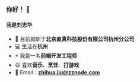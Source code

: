 ### 你好！ 👋
#### 我是刘志华

- 🏢 目前就职于**北京直真科技股份有限公司杭州分公司**
- 💻 生活在**杭州**
- ⚡ 我是一名**前端开发工程师**
- 😃 喜欢**音乐**、**烹饪**、**打游戏**
- 📧 Email：**zhihua.liu@zznode.com**




<!--
**hua545563233/hua545563233** is a ✨ _special_ ✨ repository because its `README.md` (this file) appears on your GitHub profile.

Here are some ideas to get you started:

- 🔭 I’m currently working on ...
- 🌱 I’m currently learning ...
- 👯 I’m looking to collaborate on ...
- 🤔 I’m looking for help with ...
- 💬 Ask me about ...
- 📫 How to reach me: ...
- 😄 Pronouns: ...
- ⚡ Fun fact: ...
-->
